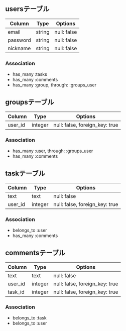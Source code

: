 ## usersテーブル
|Column|Type|Options|
|------|----|-------|
|email|string|null: false|
|password|string|null: false|
|nickname|string|null: false|
### Association
- has_many :tasks
- has_many :comments
- has_many :group, through: :groups_user

## groupsテーブル
|Column|Type|Options|
|------|----|-------|
|user_id|integer|null: false, foreign_key: true|
### Association
- has_many :user, through: :groups_user
- has_many :comments

## taskテーブル
|Column|Type|Options|
|------|----|-------|
|text|text|null: false|
|user_id|integer|null: false, foreign_key: true|
### Association
- belongs_to :user
- has_many :comments

## commentsテーブル
|Column|Type|Options|
|------|----|-------|
|text|text|null: false|
|user_id|integer|null: false, foreign_key: true|
|task_id|integer|null: false, foreign_key: true|
### Association
- belongs_to :task
- belongs_to :user
